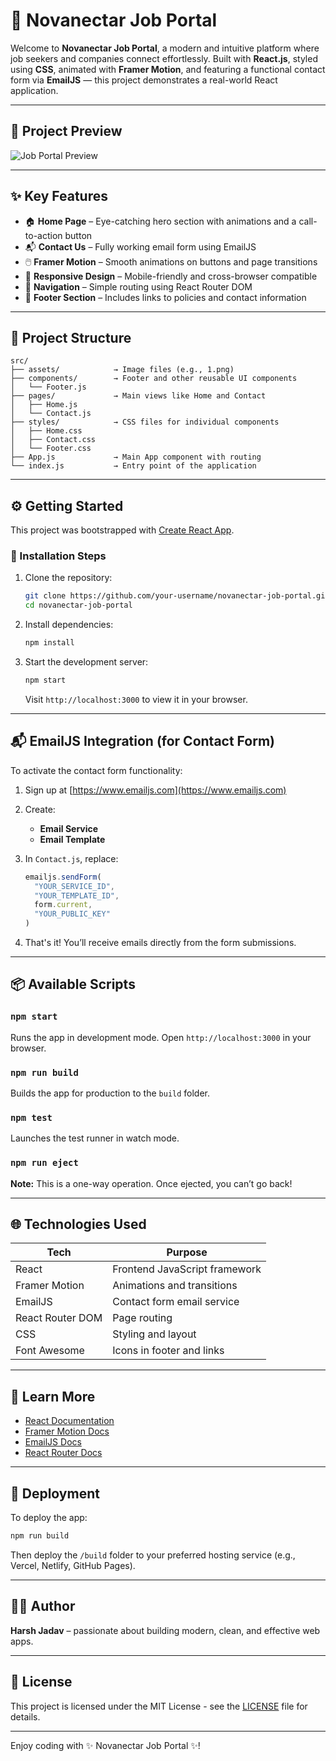 
# 🚀 Novanectar Job Portal

Welcome to **Novanectar Job Portal**, a modern and intuitive platform where job seekers and companies connect effortlessly. Built with **React.js**, styled using **CSS**, animated with **Framer Motion**, and featuring a functional contact form via **EmailJS** — this project demonstrates a real-world React application.

---

## 📸 Project Preview

![Job Portal Preview](src/assets/1.png)

---

## ✨ Key Features

- 🏠 **Home Page** – Eye-catching hero section with animations and a call-to-action button
- 📬 **Contact Us** – Fully working email form using EmailJS
- 🖱️ **Framer Motion** – Smooth animations on buttons and page transitions
- 📱 **Responsive Design** – Mobile-friendly and cross-browser compatible
- 🧭 **Navigation** – Simple routing using React Router DOM
- 🔗 **Footer Section** – Includes links to policies and contact information

---

## 📁 Project Structure

```
src/
├── assets/            → Image files (e.g., 1.png)
├── components/        → Footer and other reusable UI components
│   └── Footer.js
├── pages/             → Main views like Home and Contact
│   ├── Home.js
│   └── Contact.js
├── styles/            → CSS files for individual components
│   ├── Home.css
│   ├── Contact.css
│   └── Footer.css
├── App.js             → Main App component with routing
└── index.js           → Entry point of the application
```

---

## ⚙️ Getting Started

This project was bootstrapped with [Create React App](https://github.com/facebook/create-react-app).

### 🔧 Installation Steps

1. Clone the repository:
   ```bash
   git clone https://github.com/your-username/novanectar-job-portal.git
   cd novanectar-job-portal
   ```

2. Install dependencies:
   ```bash
   npm install
   ```

3. Start the development server:
   ```bash
   npm start
   ```
   Visit `http://localhost:3000` to view it in your browser.

---

## 📬 EmailJS Integration (for Contact Form)

To activate the contact form functionality:

1. Sign up at [https://www.emailjs.com](https://www.emailjs.com)
2. Create:
   - **Email Service**
   - **Email Template**
3. In `Contact.js`, replace:
   ```js
   emailjs.sendForm(
     "YOUR_SERVICE_ID", 
     "YOUR_TEMPLATE_ID", 
     form.current, 
     "YOUR_PUBLIC_KEY"
   )
   ```

4. That's it! You’ll receive emails directly from the form submissions.

---

## 📦 Available Scripts

### `npm start`
Runs the app in development mode. Open `http://localhost:3000` in your browser.

### `npm run build`
Builds the app for production to the `build` folder.

### `npm test`
Launches the test runner in watch mode.

### `npm run eject`
**Note:** This is a one-way operation. Once ejected, you can’t go back!

---

## 🌐 Technologies Used

| Tech              | Purpose                            |
|-------------------|-------------------------------------|
| React             | Frontend JavaScript framework       |
| Framer Motion     | Animations and transitions          |
| EmailJS           | Contact form email service          |
| React Router DOM  | Page routing                        |
| CSS               | Styling and layout                  |
| Font Awesome      | Icons in footer and links           |

---

## 🧠 Learn More

- [React Documentation](https://reactjs.org/)
- [Framer Motion Docs](https://www.framer.com/motion/)
- [EmailJS Docs](https://www.emailjs.com/docs/)
- [React Router Docs](https://reactrouter.com/en/main)

---

## 🧪 Deployment

To deploy the app:

```bash
npm run build
```

Then deploy the `/build` folder to your preferred hosting service (e.g., Vercel, Netlify, GitHub Pages).

---

## 👨‍💻 Author

**Harsh Jadav** – passionate about building modern, clean, and effective web apps.

---

## 📄 License

This project is licensed under the MIT License - see the [LICENSE](LICENSE) file for details.

---

Enjoy coding with ✨ Novanectar Job Portal ✨!
